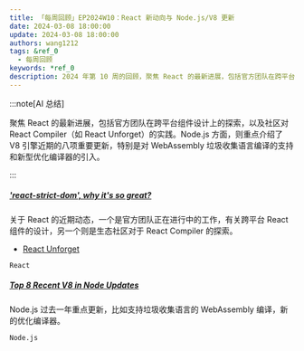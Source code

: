 ```yaml
---
title: 「每周回顾」EP2024W10：React 新动向与 Node.js/V8 更新
date: 2024-03-08 18:00:00
update: 2024-03-08 18:00:00
authors: wang1212
tags: &ref_0
  - 每周回顾
keywords: *ref_0
description: 2024 年第 10 周的回顾，聚焦 React 的最新进展，包括官方团队在跨平台组件设计上的探索，以及社区对 React Compiler（如 React Unforget）的实践。Node.js 方面，则重点介绍了 V8 引擎近期的八项重要更新，特别是对 WebAssembly 垃圾收集语言编译的支持和新型优化编译器的引入。
---
```


:::note[AI 总结]

聚焦 React 的最新进展，包括官方团队在跨平台组件设计上的探索，以及社区对 React Compiler（如 React Unforget）的实践。Node.js 方面，则重点介绍了 V8 引擎近期的八项重要更新，特别是对 WebAssembly 垃圾收集语言编译的支持和新型优化编译器的引入。

:::

<!-- truncate -->

##### ['react-strict-dom', why it's so great?](https://szymonrybczak.dev/blog/react-strict-dom)

关于 React 的近期动态，一个是官方团队正在进行中的工作，有关跨平台 React 组件的设计，另一个则是生态社区对于 React Compiler 的探索。

- [React Unforget](https://react-unforget.vercel.app/)

`React`

##### [Top 8 Recent V8 in Node Updates](https://blog.appsignal.com/2024/02/28/top-8-recent-v8-in-node-updates.html)

Node.js 过去一年重点更新，比如支持垃圾收集语言的 WebAssembly 编译，新的优化编译器。

`Node.js`
